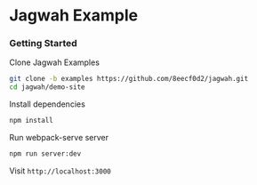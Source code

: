 # Jagwah Example

### Getting Started

Clone Jagwah Examples

```bash
git clone -b examples https://github.com/8eecf0d2/jagwah.git
cd jagwah/demo-site
```

Install dependencies

```bash
npm install
```

Run webpack-serve server

```bash
npm run server:dev
```

Visit `http://localhost:3000`
